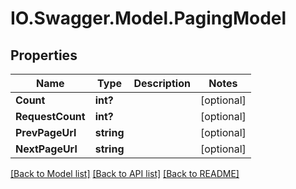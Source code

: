 # IO.Swagger.Model.PagingModel
## Properties

Name | Type | Description | Notes
------------ | ------------- | ------------- | -------------
**Count** | **int?** |  | [optional] 
**RequestCount** | **int?** |  | [optional] 
**PrevPageUrl** | **string** |  | [optional] 
**NextPageUrl** | **string** |  | [optional] 

[[Back to Model list]](../README.md#documentation-for-models) [[Back to API list]](../README.md#documentation-for-api-endpoints) [[Back to README]](../README.md)

